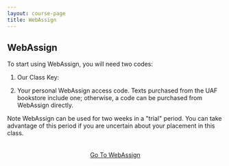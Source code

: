 ```yaml
---
layout: course-page
title: WebAssign
---
```


## WebAssign

<!-- Because we begin the semester working in ALEKS, the WebAssign course opens on Tuesday January 21. Your first WebAssign problem set is due on Friday January 24.-->

To start using WebAssign, you will need two codes:

1. Our Class Key: <!-- **uaf 4834 8780** -->

2. Your personal WebAssign access code.  Texts purchased from the UAF  bookstore include one; otherwise, a code can be purchased from WebAssign directly.

Note WebAssign can be used for two weeks in a "trial" period.  You can take advantage of this period if you are uncertain about your placement in this class.

<div style="padding-top: 20px"></div>
<center><a class="button" href="https://webassign.net">Go To WebAssign</a></center>
